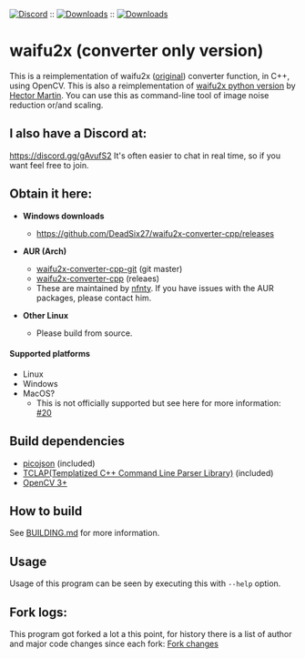 [![Discord](https://img.shields.io/badge/Discord-Join-blue.svg)](https://discord.gg/gAvufS2) :: [![Downloads](https://img.shields.io/github/downloads/DeadSix27/waifu2x-converter-cpp/v5.2/total.svg)](https://github.com/DeadSix27/waifu2x-converter-cpp/releases) :: [![Downloads](https://img.shields.io/github/downloads/DeadSix27/waifu2x-converter-cpp/5.0/total.svg)](https://github.com/DeadSix27/waifu2x-converter-cpp/releases)

# waifu2x (converter only version)

This is a reimplementation of waifu2x ([original](https://github.com/nagadomi/waifu2x)) converter function, in C++, using OpenCV.
This is also a reimplementation of [waifu2x python version](https://marcan.st/transf/waifu2x.py) by [Hector Martin](https://marcan.st/blog/).
You can use this as command-line tool of image noise reduction or/and scaling.

## I also have a Discord at:
https://discord.gg/gAvufS2 It's often easier to chat in real time, so if you want feel free to join.

## Obtain it here:

- **Windows downloads**
  - https://github.com/DeadSix27/waifu2x-converter-cpp/releases

- **AUR (Arch)**
  - [waifu2x-converter-cpp-git](https://aur.archlinux.org/packages/waifu2x-converter-cpp-git/) (git master)
  - [waifu2x-converter-cpp](https://aur.archlinux.org/packages/waifu2x-converter-cpp/) (releaes)
  - These are maintained by [nfnty](https://aur.archlinux.org/account/nfnty). If you have issues with the AUR packages, please contact him.

- **Other Linux** 
  - Please build from source.

#### Supported platforms

 - Linux
 - Windows  
 - MacOS?
   - This is not officially supported but see here for more information: [#20](https://github.com/DeadSix27/waifu2x-converter-cpp/issues/20)
 
## Build dependencies

 - [picojson](https://github.com/kazuho/picojson) (included)
 - [TCLAP(Templatized C++ Command Line Parser Library)](http://tclap.sourceforge.net/) (included)
 - [OpenCV 3+](https://opencv.org/releases.html)

## How to build

See [BUILDING.md](BUILDING.md) for more information.

## Usage

Usage of this program can be seen by executing this with `--help` option.

## Fork logs:
This program got forked a lot a this point, for history there is a list of author and major code changes since each fork:
[Fork changes](FORK_CHANGES.md)

